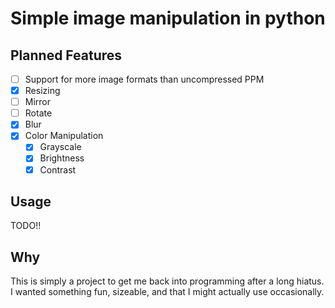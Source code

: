 # Simple image manipulation in python

## Planned Features
* [ ] Support for more image formats than uncompressed PPM
* [x] Resizing
* [ ] Mirror
* [ ] Rotate
* [x] Blur
* [x] Color Manipulation
    * [x] Grayscale
    * [x] Brightness
    * [x] Contrast

## Usage
TODO!!

## Why
This is simply a project to get me back into programming after a long hiatus. I wanted something fun, sizeable, and that I might actually use occasionally.

